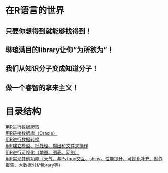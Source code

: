 # 在R语言的世界
## 只要你想得到就能够找得到！
## 琳琅满目的library让你“为所欲为”！
## 我们从知识分子变成知道分子！
## 做一个睿智的拿来主义！

目录结构
========
[用R进行数据爬取](/R-library-all-process/RCurl-crawler) <br>
[用R链接数据库（Oracle）](/R-library-all-process/ROracle-connectDB) <br>
[用R进行数据转换](/R-library-all-process/reshape2&plyr&dplyr-transform) <br>
[用R建立模型、批处理、输出和文件夹操作](/R-library-all-process/caret-models&batch&output&folder) <br>
[用R进行可视化（地图、图表、网络）](/R-library-all-process/Vis) <br>
[用R实现其他功能（天气、与Python交互、shiny、性能提升、可视化补充、制作报告、大数据分析library等）](/R-library-all-process/Others) <br>
